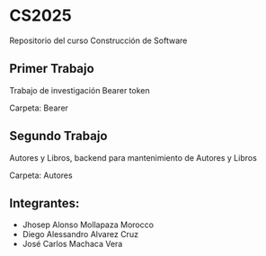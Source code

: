# CS2025
Repositorio del curso Construcción de Software

## Primer Trabajo

Trabajo de investigación Bearer token

Carpeta: Bearer

## Segundo Trabajo

Autores y Libros, backend para mantenimiento de Autores y Libros

Carpeta: Autores

## Integrantes:
- Jhosep Alonso Mollapaza Morocco
- Diego Alessandro Alvarez Cruz
- José Carlos Machaca Vera